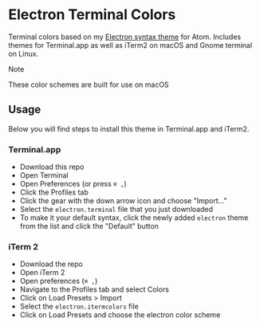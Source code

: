# Electron Terminal Colors

Terminal colors based on my [Electron syntax theme](http://www.github.com/electron-highlighter/atom) for Atom. Includes themes for Terminal.app as well as iTerm2 on macOS and Gnome terminal on Linux.

> [!NOTE]
> These color schemes are built for use on macOS

## Usage

Below you will find steps to install this theme in Terminal.app and iTerm2.

### Terminal.app

- Download this repo
- Open Terminal
- Open Preferences (or press `⌘ ,`)
- Click the Profiles tab
- Click the gear with the down arrow icon and choose "Import..."
- Select the `electron.terminal` file that you just downloaded
- To make it your default syntax, click the newly added `electron` theme from the list and click the "Default" button

### iTerm 2

- Download the repo
- Open iTerm 2
- Open preferences (`⌘ ,`)
- Navigate to the Profiles tab and select Colors
- Click on Load Presets > Import
- Select the `electron.itermcolors` file
- Click on Load Presets and choose the electron color scheme

